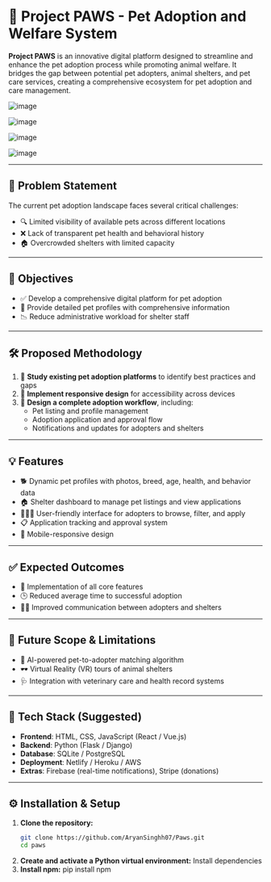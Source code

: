 # 🐾 Project PAWS - Pet Adoption and Welfare System

**Project PAWS** is an innovative digital platform designed to streamline and enhance the pet adoption process while promoting animal welfare. It bridges the gap between potential pet adopters, animal shelters, and pet care services, creating a comprehensive ecosystem for pet adoption and care management.

![image](https://github.com/user-attachments/assets/bf05266a-d219-498e-9de3-7bf82244ec9f)

![image](https://github.com/user-attachments/assets/d2464497-c9cd-4c9b-a477-e9ddfa9ede82)

![image](https://github.com/user-attachments/assets/89db7602-7cae-48bf-aa48-5b4e3b3dcab7)

![image](https://github.com/user-attachments/assets/d88eda28-2cb1-4133-80a5-a41cd803462e)

---

## 🚩 Problem Statement

The current pet adoption landscape faces several critical challenges:

- 🔍 Limited visibility of available pets across different locations  
- ❌ Lack of transparent pet health and behavioral history  
- 🏠 Overcrowded shelters with limited capacity  

---

## 🎯 Objectives

- ✅ Develop a comprehensive digital platform for pet adoption  
- 🐶 Provide detailed pet profiles with comprehensive information  
- 📉 Reduce administrative workload for shelter staff  

---

## 🛠️ Proposed Methodology

1. 🔎 **Study existing pet adoption platforms** to identify best practices and gaps  
2. 📱 **Implement responsive design** for accessibility across devices  
3. 🧾 **Design a complete adoption workflow**, including:
   - Pet listing and profile management  
   - Adoption application and approval flow  
   - Notifications and updates for adopters and shelters  

---

## 💡 Features

- 🐕 Dynamic pet profiles with photos, breed, age, health, and behavior data  
- 🏠 Shelter dashboard to manage pet listings and view applications  
- 👨‍👩‍👧 User-friendly interface for adopters to browse, filter, and apply  
- 📋 Application tracking and approval system  
- 📲 Mobile-responsive design  

---

## ✅ Expected Outcomes

- 🎯 Implementation of all core features  
- 🕒 Reduced average time to successful adoption  
- 👩‍⚕️ Improved communication between adopters and shelters  

---

## 🚀 Future Scope & Limitations

- 🤖 AI-powered pet-to-adopter matching algorithm  
- 🕶️ Virtual Reality (VR) tours of animal shelters  
- 🩺 Integration with veterinary care and health record systems  

---

## 🧰 Tech Stack (Suggested)

- **Frontend**: HTML, CSS, JavaScript (React / Vue.js)  
- **Backend**: Python (Flask / Django)  
- **Database**: SQLite / PostgreSQL  
- **Deployment**: Netlify / Heroku / AWS  
- **Extras**: Firebase (real-time notifications), Stripe (donations)  

---

## ⚙️ Installation & Setup

1. **Clone the repository:**
   ```bash
   git clone https://github.com/AryanSinghh07/Paws.git
   cd paws
2. **Create and activate a Python virtual environment:**
   Install dependencies
3. **Install npm:**
   pip install npm 
